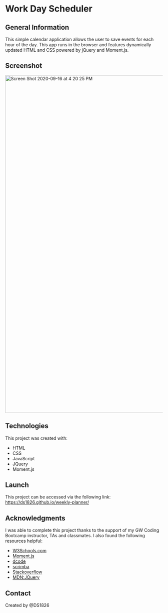 # Work Day Scheduler

## General Information
This simple calendar application allows the user to save events for each hour of the day. This app runs in the browser and features dynamically updated HTML and CSS powered by jQuery and Moment.js.

## Screenshot
<img width="1075" alt="Screen Shot 2020-09-16 at 4 20 25 PM" src="https://user-images.githubusercontent.com/67653440/93389999-ffb40180-f83a-11ea-8bee-232f307e8c36.png">

## Technologies
This project was created with: 
* HTML
* CSS
* JavaScript
* JQuery
* Moment.js

## Launch
This project can be accessed via the following link: https://ds1826.github.io/weekly-planner/

## Acknowledgments
I was able to complete this project thanks to the support of my GW Coding Bootcamp instructor, TAs and classmates. I also found the following resources helpful:

* [W3Schools.com](https://www.w3schools.com/js/)
* [Moment.js](https://momentjs.com)
* [dcode](https://www.youtube.com/channel/UCjX0FtIZBBVD3YoCcxnDC4g)
* [scrimba](https://scrimba.com/casts/cwpDGhG)
* [Stackoverflow](https://stackoverflow.com/)
* [MDN:JQuery](https://developer.mozilla.org/en-US/docs/Glossary/jQuery)

## Contact
Created by @DS1826
